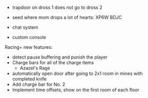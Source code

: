 - trapdoor on dross 1 does not go to dross 2

- seed where mom drops a lot of hearts: XP6W BDJC

- chat system
- custom console

Racing+ new features:
- detect pause buffering and punish the player
- Charge bars for all of the charge items
	- Azazel's Rage
- automatically open door after going to 2x1 room in mines with completed knife
- Add charge bar for No. 2
- Implement time offsets, show on the first room of each floor
